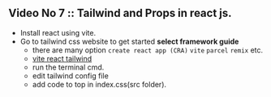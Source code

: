 ## Video No 7 :: Tailwind and Props in react js.

- Install react using vite.
- Go to tailwind css website to get started **select framework guide**
  - there are many option `create react app (CRA)` `vite` `parcel` `remix` etc.
  - [vite react tailwind](https://tailwindcss.com/docs/guides/vite)
  - run the terminal cmd.
  - edit tailwind config file
  - add code to top in index.css(src folder).
